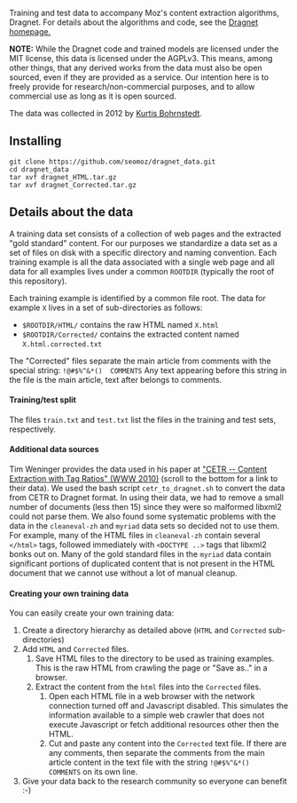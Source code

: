
Training and test data to accompany Moz's content extraction algorithms,
Dragnet.  For details about the algorithms and code, see the 
[Dragnet homepage.](https://github.com/seomoz/dragnet)

<b>NOTE:</b> While the Dragnet code and trained models are licensed under the
MIT license, this data is licensed under the AGPLv3.  This means,
among other things, that any derived works from the data must also
be open sourced, even if they are provided as a service.  Our intention
here is to freely provide for research/non-commercial purposes, and
to allow commercial use as long as it is open sourced.

The data was collected in 2012 by [Kurtis Bohrnstedt](http://moz.com/about/team/kurtisbohrnstedt).

## Installing

```
git clone https://github.com/seomoz/dragnet_data.git
cd dragnet_data
tar xvf dragnet_HTML.tar.gz
tar xvf dragnet_Corrected.tar.gz
```

## Details about the data

A training data set consists of a collection of web pages and the extracted
"gold standard" content.  For our purposes we standardize
a data set as a set of files on disk with a specific directory and naming
convention.  Each training example is all the data associated
with a single web page and all data for all examples lives under
a common `ROOTDIR` (typically the root of this repository).

Each training example is identified by a common file root.
The data for example `X` lives in a set of sub-directories as follows:

* `$ROOTDIR/HTML/` contains the raw HTML named `X.html`
* `$ROOTDIR/Corrected/` contains the extracted content named `X.html.corrected.txt`

The "Corrected" files separate the main article from comments with the
special string:
```!@#$%^&*()  COMMENTS```
Any text appearing before this string
in the file is the main article, text after belongs to comments.

#### Training/test split

The files `train.txt` and `test.txt` list the files in the training and test
sets, respectively.

#### Additional data sources

Tim Weninger provides the data used in his paper at
["CETR -- Content Extraction with Tag Ratios" (WWW 2010)](http://web.engr.illinois.edu/~weninge1/cetr/)
(scroll to the bottom for a link to their data).
We used the bash script `cetr_to_dragnet.sh` to convert the data from CETR to Dragnet format.  In using their data,
we had to remove a small number of documents (less then 15) since they were so malformed
libxml2 could not parse them.  We also found some systematic problems with the data in the
`cleaneval-zh` and `myriad` data sets so decided not to use them.  For example,
many of the HTML files in `cleaneval-zh` contain several `</html>` tags, followed immediately
with `<DOCTYPE ..>` tags that libxml2 bonks out on.  Many of the gold standard files
in the `myriad` data contain significant portions of duplicated content that is not
present in the HTML document that we cannot use without a lot of manual cleanup.

#### Creating your own training data

You can easily create your own training data:

1.  Create a directory hierarchy as detailed above (`HTML` and `Corrected` sub-directories)
2.  Add `HTML` and `Corrected` files.
    1.  Save HTML files to the directory to be used as training examples.  This is the raw HTML from crawling the page or "Save as.." in a browser.
    2.  Extract the content from the `html` files into the `Corrected` files.
        1.  Open each HTML file in a web browser with the network connection turned off
            and Javascript disabled.  This simulates the information available to a simple
            web crawler that does not execute Javascript or fetch additional
            resources other then the HTML.
        2.  Cut and paste any content into the `Corrected` text
            file.  If there are any comments, then separate the comments from the main
            article content in the text file with the string `!@#$%^&*()  COMMENTS`
            on its own line.
3.  Give your data back to the research community so everyone can benefit :-)

